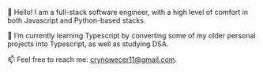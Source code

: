 
<!--
### Hi there 
**camrandev/camrandev** is a ✨ _special_ ✨ repository because its `README.md` (this file) appears on your GitHub profile.

Here are some ideas to get you started:

- 🔭 I’m currently working on ...
- 🌱 I’m currently learning ...
- 👯 I’m looking to collaborate on ...
- 🤔 I’m looking for help with ...
- 💬 Ask me about ...
- 📫 How to reach me: ...
- 😄 Pronouns: ...
- ⚡ Fun fact: ...
-->

👋 Hello! I am a full-stack software engineer, with a high level of comfort in both Javascript and Python-based stacks. 

🌱 I’m currently learning Typescript by converting some of my older personal projects into Typescript, as well as studying DSA.

📫 Feel free to reach me: crynowecer11@gmail.com.
